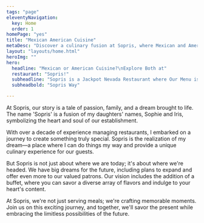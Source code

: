 ```yaml
---
tags: "page"
eleventyNavigation:
  key: Home
  order: 1
homePage: "yes"
title: "Mexican American Cuisine"
metaDesc: "Discover a culinary fusion at Sopris, where Mexican and American flavors unite. From our never-rushed dining experience to the thrill of game-day events and Taco Tuesday extravaganzas, immerse yourself in a warm, familiar ambiance"
layout: "layouts/home.html"
heroImg: ""
hero:
  headline: "Mexican or American Cuisine?\nExplore Both at"
  restaurant: "Sopris!"
  subheadline: "Sopris is a Jackpot Nevada Restaurant where Our Menu is Your Playground: Tacos, Burgers, and More the "
  subheadbold: "Sopris Way"

---
```


At Sopris, our story is a tale of passion, family, and a dream brought to life. The name 'Sopris' is a fusion of my daughters' names, Sophie and Iris, symbolizing the heart and soul of our establishment.

With over a decade of experience managing restaurants, I embarked on a journey to create something truly special. Sopris is the realization of my dream—a place where I can do things my way and provide a unique culinary experience for our guests.

But Sopris is not just about where we are today; it's about where we're headed. We have big dreams for the future, including plans to expand and offer even more to our valued patrons. Our vision includes the addition of a buffet, where you can savor a diverse array of flavors and indulge to your heart's content.

At Sopris, we're not just serving meals; we're crafting memorable moments. Join us on this exciting journey, and together, we'll savor the present while embracing the limitless possibilities of the future.
